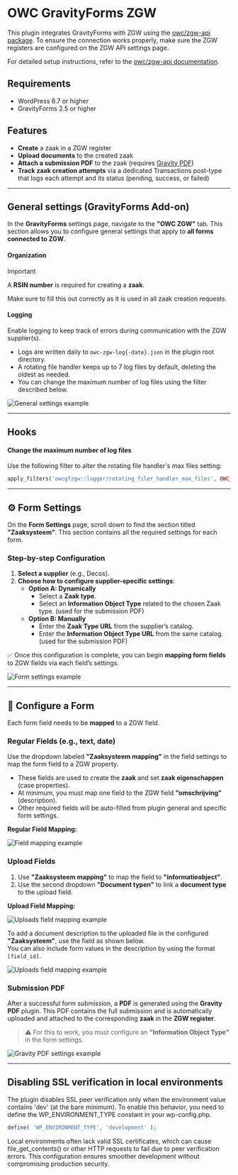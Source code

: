 # OWC GravityForms ZGW

This plugin integrates GravityForms with ZGW using the [owc/zgw-api package](https://github.com/OpenWebconcept/owc-zgw-api).
To ensure the connection works properly, make sure the ZGW registers are configured on the ZGW API settings page.

For detailed setup instructions, refer to the [owc/zgw-api documentation](https://github.com/OpenWebconcept/owc-zgw-api/tree/main/docs).

## Requirements

- WordPress 6.7 or higher
- GravityForms 2.5 or higher

## Features

- **Create** a zaak in a ZGW register
- **Upload documents** to the created zaak
- **Attach a submission PDF** to the zaak (requires [Gravity PDF](https://wordpress.org/plugins/gravity-forms-pdf-extended/))
- **Track zaak creation attempts** via a dedicated Transactions post-type that logs each attempt and its status (pending, success, or failed)

---

## General settings (GravityForms Add-on)

In the **GravityForms** settings page, navigate to the **"OWC ZGW"** tab.
This section allows you to configure general settings that apply to **all forms connected to ZGW**.

#### Organization

> [!IMPORTANT]  
> A **RSIN number** is required for creating a **zaak**.

Make sure to fill this out correctly as it is used in all zaak creation requests.

#### Logging

Enable logging to keep track of errors during communication with the ZGW supplier(s).

- Logs are written daily to `owc-zgw-log{-date}.json` in the plugin root directory.
- A rotating file handler keeps up to 7 log files by default, deleting the oldest as needed.
- You can change the maximum number of log files using the filter described below.

![General settings example](./data/general-addon-settings.png)

---

## Hooks

#### Change the maximum number of log files

Use the following filter to alter the rotating file handler's max files setting:

```php
apply_filters('owcgfzgw::logger/rotating_filer_handler_max_files', OWC_GRAVITYFORMS_ZGW_LOGGER_DEFAULT_MAX_FILES)
```

---

## ⚙️ Form Settings

On the **Form Settings** page, scroll down to find the section titled **"Zaaksysteem"**.
This section contains all the required settings for each form.

### Step-by-step Configuration

1. **Select a supplier** (e.g., Decos).
2. **Choose how to configure supplier-specific settings**:
   - **Option A: Dynamically**
     - Select a **Zaak type**.
     - Select an **Information Object Type** related to the chosen Zaak type. (used for the submission PDF)
   - **Option B: Manually**
     - Enter the **Zaak Type URL** from the supplier’s catalog.
     - Enter the **Information Object Type URL** from the same catalog. (used for the submission PDF)

✅ Once this configuration is complete, you can begin **mapping form fields** to ZGW fields via each field’s settings.

![Form settings example](./data/form-settings.png)

---

## 🧩 Configure a Form

Each form field needs to be **mapped** to a ZGW field.

### Regular Fields (e.g., text, date)

Use the dropdown labeled **"Zaaksysteem mapping"** in the field settings to map the form field to a ZGW property.

- These fields are used to create the **zaak** and set **zaak eigenschappen** (case properties).
- At minimum, you must map one field to the ZGW field **"omschrijving"** (description).
- Other required fields will be auto-filled from plugin general and specific form settings.

**Regular Field Mapping:**

![Field mapping example](./data/field-mapping.png)

### Upload Fields

1. Use **"Zaaksysteem mapping"** to map the field to **"informatieobject"**.
2. Use the second dropdown **"Document typen"** to link a **document type** to the upload field.

**Upload Field Mapping:**

![Uploads field mapping example](./data/uploads-field-mapping.png)

To add a document description to the uploaded file in the configured **"Zaaksysteem"**, use the field as shown below.  
You can also include form values in the description by using the format `[field_id]`.

![Uploads field mapping example](./data/uploads-field-document-description.png)

### Submission PDF

After a successful form submission, a **PDF** is generated using the **Gravity PDF** plugin.
This PDF contains the full submission and is automatically uploaded and attached to the corresponding **zaak** in the **ZGW register**.

> ⚠️ For this to work, you must configure an **"Information Object Type"** in the form settings.

![Gravity PDF settings example](./data/submission-pdf-addon-settings.png)

---

## Disabling SSL verification in local environments

The plugin disables SSL peer verification only when the environment value contains 'dev' (at the bare minimum).
To enable this behavior, you need to define the WP_ENVIRONMENT_TYPE constant in your wp-config.php.

```php
define( 'WP_ENVIRONMENT_TYPE', 'development' );
```

Local environments often lack valid SSL certificates, which can cause file_get_contents() or other HTTP requests to fail due to peer verification errors.
This configuration ensures smoother development without compromising production security.
